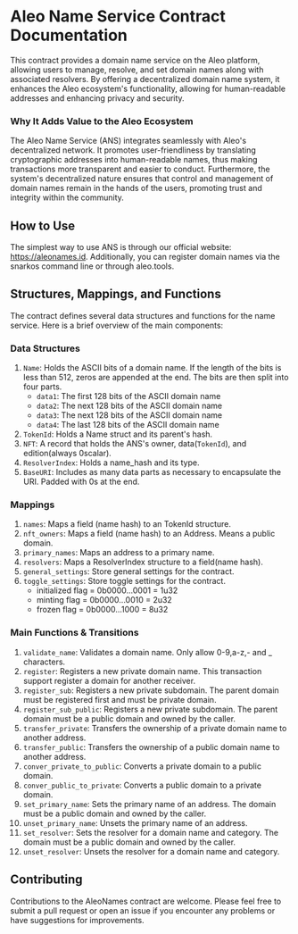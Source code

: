 # Aleo Name Service Contract Documentation

This contract provides a domain name service on the Aleo platform, allowing users to manage, resolve, and set domain names along with associated resolvers. By offering a decentralized domain name system, it enhances the Aleo ecosystem's functionality, allowing for human-readable addresses and enhancing privacy and security.

### Why It Adds Value to the Aleo Ecosystem

The Aleo Name Service (ANS) integrates seamlessly with Aleo's decentralized network. It promotes user-friendliness by translating cryptographic addresses into human-readable names, thus making transactions more transparent and easier to conduct. Furthermore, the system's decentralized nature ensures that control and management of domain names remain in the hands of the users, promoting trust and integrity within the community.


## How to Use

The simplest way to use ANS is through our official website: https://aleonames.id. 
Additionally, you can register domain names via the snarkos command line or through aleo.tools.

## Structures, Mappings, and Functions
The contract defines several data structures and functions for the name service. Here is a brief overview of the main components:

### Data Structures

1. `Name`: Holds the ASCII bits of a domain name. If the length of the bits is less than 512, zeros are appended at the end. The bits are then split into four parts.
   - `data1`: The first 128 bits of the ASCII domain name
   - `data2`: The next 128 bits of the ASCII domain name
   - `data3`: The next 128 bits of the ASCII domain name
   - `data4`: The last 128 bits of the ASCII domain name
2. `TokenId`: Holds a Name struct and its parent's hash.
3. `NFT`: A record that holds the ANS's owner, data(`TokenId`), and edition(always 0scalar).
4. `ResolverIndex`: Holds a name_hash and its type.
5. `BaseURI`: Includes as many data parts as necessary to encapsulate the URI. Padded with 0s at the end.

### Mappings

1. `names`: Maps a field (name hash) to an TokenId structure.
2. `nft_owners`: Maps a field (name hash) to an Address. Means a public domain.
3. `primary_names`: Maps an address to a primary name.
4. `resolvers`: Maps a ResolverIndex structure to a field(name hash).
5. `general_settings`: Store general settings for the contract.
6. `toggle_settings`: Store toggle settings for the contract.
   - initialized flag = 0b0000...0001 = 1u32
   - minting flag = 0b0000...0010 = 2u32
   - frozen flag = 0b0000...1000 = 8u32

### Main Functions & Transitions

1. `validate_name`: Validates a domain name. Only allow 0-9,a-z,- and _ characters.
2. `register`: Registers a new private domain name. This transaction support register a domain for another receiver.
3. `register_sub`: Registers a new private subdomain. The parent domain must be registered first and must be private domain.
4. `register_sub_public`: Registers a new private subdomain. The parent domain must be a public domain and owned by the caller.
5. `transfer_private`: Transfers the ownership of a private domain name to another address.
6. `transfer_public`: Transfers the ownership of a public domain name to another address.
7. `conver_private_to_public`: Converts a private domain to a public domain.
8. `conver_public_to_private`: Converts a public domain to a private domain.
9. `set_primary_name`: Sets the primary name of an address. The domain must be a public domain and owned by the caller.
10. `unset_primary_name`: Unsets the primary name of an address.
11. `set_resolver`: Sets the resolver for a domain name and category. The domain must be a public domain and owned by the caller.
12. `unset_resolver`: Unsets the resolver for a domain name and category.


## Contributing

Contributions to the AleoNames contract are welcome. Please feel free to submit a pull request or open an issue if you encounter any problems or have suggestions for improvements.
